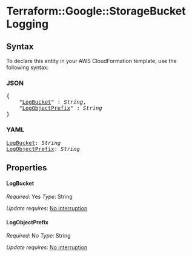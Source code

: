 # Terraform::Google::StorageBucket Logging

## Syntax

To declare this entity in your AWS CloudFormation template, use the following syntax:

### JSON

<pre>
{
    "<a href="#logbucket" title="LogBucket">LogBucket</a>" : <i>String</i>,
    "<a href="#logobjectprefix" title="LogObjectPrefix">LogObjectPrefix</a>" : <i>String</i>
}
</pre>

### YAML

<pre>
<a href="#logbucket" title="LogBucket">LogBucket</a>: <i>String</i>
<a href="#logobjectprefix" title="LogObjectPrefix">LogObjectPrefix</a>: <i>String</i>
</pre>

## Properties

#### LogBucket

_Required_: Yes
_Type_: String

_Update requires_: [No interruption](https://docs.aws.amazon.com/AWSCloudFormation/latest/UserGuide/using-cfn-updating-stacks-update-behaviors.html#update-no-interrupt)

#### LogObjectPrefix

_Required_: No
_Type_: String

_Update requires_: [No interruption](https://docs.aws.amazon.com/AWSCloudFormation/latest/UserGuide/using-cfn-updating-stacks-update-behaviors.html#update-no-interrupt)

